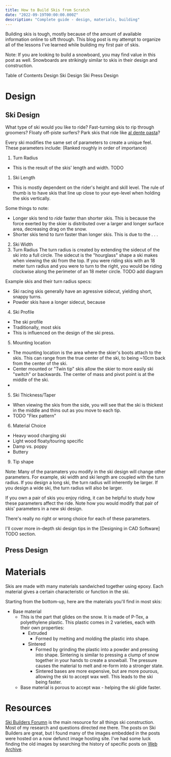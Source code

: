 ```yaml
---
title: How to Build Skis from Scratch
date: "2022-09-19T00:00:00.000Z"
description: "Complete guide - design, materials, building"
---
```


Building skis is tough, mostly because of the amount of available information online to sift through.
This blog post is my attempt to organize all of the lessons I've learned while building my first pair of skis.

Note: If you are looking to build a snowboard, you may find value in this post as well.
Snowboards are strikingly similar to skis in their design and construction.

Table of Contents
Design
  Ski Design
  Ski Press Design

# Design
## Ski Design
What type of ski would you like to ride?
Fast-turning skis to rip through groomers?
Floaty off-piste surfers?
Park skis that ride like [al dente pasta](https://www.youtube.com/watch?v=PXzuiz7Fzjo)?

Every ski modifies the same set of parameters to create a unique feel. These parameters include:
(Ranked roughly in order of importance)

1. Turn Radius
  - This is the result of the skis' length and width.
  TODO
1. Ski Length
  - This is mostly dependent on the rider's height and skill level.
  The rule of thumb is to have skis that line up close to your eye-level when holding the skis vertically.

  Some things to note:
  - Longer skis tend to *ride* faster than shorter skis.
  This is because the force exerted by the skier is distributed over a larger and longer surface area, decreasing drag on the snow.
  - Shorter skis tend to *turn* faster than longer skis.
  This is due to the . . .
2. Ski Width
2. Turn Radius
  The turn radius is created by extending the sidecut of the ski into a full circle.
  The sidecut is the "hourglass" shape a ski makes when viewing the ski from the top.
  If you were riding skis with an 18 meter turn radius and you were to turn to the right, you would be riding clockwise along the perimeter of an 18 meter circle.
  TODO add diagram

  Example skis and their turn radius specs:
  - Ski racing skis generally have an agressive sidecut, yielding short, snappy turns.
  - Powder skis have a longer sidecut, because 
4. Ski Profile
  - The ski profile
  - Traditionally, most skis 
  - This is influenced on the design of the ski press.
5. Mounting location
  - The mounting location is the area where the skier's boots attach to the skis.
  This can range from the true center of the ski, to being ~10cm back from the center of the ski.
  - Center mounted or "Twin tip" skis allow the skier to more easily ski "switch" or backwards.
  The center of mass and pivot point is at the middle of the ski.
  -
5. Ski Thickness/Taper
  - When viewing the skis from the side, you will see that the ski is thickest in the middle and thins out as you move to each tip.
  - TODO "Flex pattern"
6. Material Choice
  - Heavy wood charging ski
  - Light wood floaty/touring specific
  - Damp vs. poppy
  - Buttery

9. Tip shape

Note: Many of the paramaters you modify in the ski design will change other parameters.
For example, ski width and ski length are coupled with the turn radius.
If you design a long ski, the turn radius will inherently be larger.
If you design a wide ski, the turn radius will also be larger.

If you own a pair of skis you enjoy riding, it can be helpful to study how these parameters affect the ride.
Note how you would modify that pair of skis' parameters in a new ski design.

There's really no right or wrong choice for each of these parameters.

I'll cover more in-depth ski design tips in the [Designing in CAD Software] TODO section.

## Press Design

# Materials

Skis are made with many materials sandwiched together using epoxy.
Each material gives a certain characteristic or function in the ski.

Starting from the bottom-up, here are the materials you'll find in most skis:
- Base material
  - This is the part that glides on the snow.
  It is made of P-Tex, a polyethylene plastic.
  This plastic comes in 2 varieties, each with their own properties:
    - Extruded
      - Formed by melting and molding the plastic into shape.
    - Sintered
      - Formed by grinding the plastic into a powder and pressing into shape.
      Sintering is similar to pressing a clump of snow together in your hands to create a snowball.
      The pressure causes the material to melt and re-form into a stronger state.
      - Sintered bases are more expensive, but are more pourous, allowing the ski to accept wax well.
      This leads to the ski being faster.
  - Base material is porous to accept wax - helping the ski glide faster.



# Resources

[Ski Builders Forumn](http://www.skibuilders.com/phpBB2/) is the main resource for all things ski construction.
Most of my research and questions directed me there.
The posts on Ski Builders are great, but I found many of the images embedded in the posts were hosted on a now defunct image hosting site.
I've had some luck finding the old images by searching the history of specific posts on [Web Archive](https://web.archive.org/).
